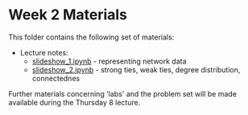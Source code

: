 # Week 2 Materials

This folder contains the following set of materials:

+ Lecture notes:
  - [slideshow_1.ipynb](slideshow_1.ipynb) - representing network data
  - [slideshow_2.ipynb](slideshow_2.ipynb) - strong ties, weak ties, degree
    distribution, connectednes

Further materials concerning 'labs' and the problem set will be made available
during the Thursday 8 lecture.
